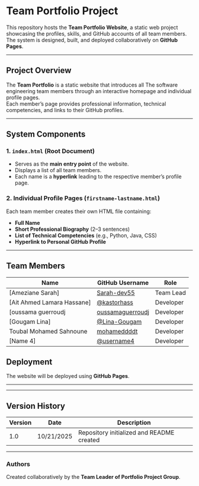 # Team Portfolio Project

This repository hosts the **Team Portfolio Website**, a static web project showcasing the profiles, skills, and GitHub accounts of all team members.  
The system is designed, built, and deployed collaboratively on **GitHub Pages**.

---

## Project Overview

The **Team Portfolio** is a static website that introduces all The software engineering team members through an interactive homepage and individual profile pages.  
Each member’s page provides professional information, technical competencies, and links to their GitHub profiles.

---

## System Components

### 1. `index.html` (Root Document)
- Serves as the **main entry point** of the website.  
- Displays a list of all team members.  
- Each name is a **hyperlink** leading to the respective member’s profile page.

### 2. Individual Profile Pages (`firstname-lastname.html`)
Each team member creates their own HTML file containing:
- **Full Name**  
- **Short Professional Biography** (2–3 sentences)  
- **List of Technical Competencies** (e.g., Python, Java, CSS)  
- **Hyperlink to Personal GitHub Profile**

---
##  Team Members

| Name | GitHub Username | Role |
|------|-----------------|------|
| [Ameziane Sarah] | [Sarah-dev55](https://github.com/Sarah-dev55) | Team Lead |
| [Ait Ahmed Lamara Hassane] | [@kastorhass](https://github.com/kastorhass) | Developer |
| [oussama guerroudj | [oussamaguerroudj](https://github.com/oussamaguerroudj) | Developer |
| [Gougam Lina] | [@Lina-Gougam](https://github.com/Lina-Gougam) | Developer |
| Toubal Mohamed Sahnoune | [mohameddddt](https://github.com/mohameddddt) | Developer |
| [Name 4] | [@username4](https://github.com/username4) | Developer 

##  Deployment

The website will be deployed using **GitHub Pages**.

---


---

## Version History

| Version | Date | Description |
|----------|------|-------------|
| 1.0 | 10/21/2025 | Repository initialized and README created |

---

### Authors
Created collaboratively by the **Team Leader of Portfolio Project Group**.
